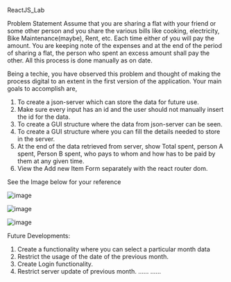 ReactJS_Lab

Problem Statement 
Assume that you are sharing a flat with your friend or some other person and you share the various bills like cooking, electricity, Bike Maintenance(maybe), Rent, etc. Each time either of you will pay the amount. You are keeping note of the expenses and at the end of the period of sharing a flat, the person who spent an excess amount shall pay the other. All this process is done manually as on date.

Being a techie, you have observed this problem and thought of making the process digital to an extent in the first version of the application. Your main goals to accomplish are,

1.	To create a json-server which can store the data for future use.
2.	Make sure every input has an id and the user should not manually insert the id for the data.
3.	To create a GUI structure where the data from json-server can be seen.
4.	To create a GUI structure where you can fill the details needed to store in the server.
5.	At the end of the data retrieved from server, show Total spent, person A spent, Person B spent, who pays to whom and how has to be paid by them at any given time.
6.	View the Add new Item Form separately with the react router dom.

See the Image below for your reference

![image](https://github.com/jagdevsinghdosanjh/JagdevSingh_ReactJS_Lab/assets/33898246/02575a99-5638-4882-be8d-3dd79fa5991b)

![image](https://github.com/jagdevsinghdosanjh/JagdevSingh_ReactJS_Lab/assets/33898246/3fd0fb28-ee00-420d-8ecd-3e34a59a4ff0)

![image](https://github.com/jagdevsinghdosanjh/JagdevSingh_ReactJS_Lab/assets/33898246/2057d5f2-6e9d-488f-84ef-b33ed00bf0ad)



Future Developments: 
1.	Create a functionality where you can select a particular month data
2.	Restrict the usage of the date of the previous month.
3.	Create Login functionality. 
4.	Restrict server update of previous month.
	……
	……


